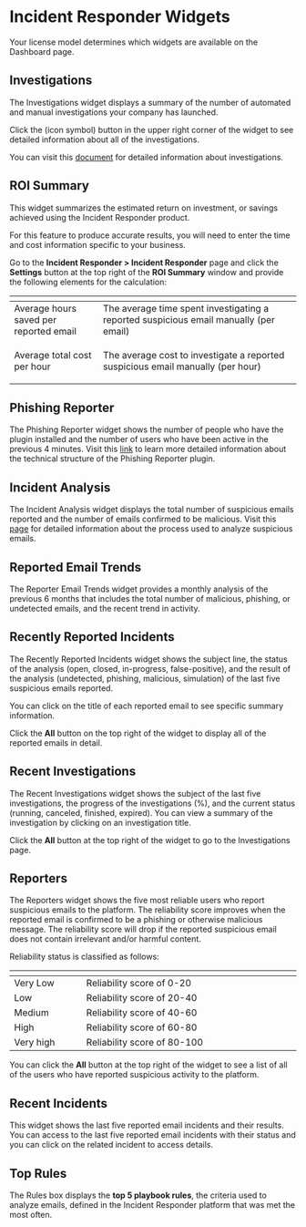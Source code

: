 # Incident Responder Widgets

Your license model determines which widgets are available on the Dashboard page.

## Investigations

The Investigations widget displays a summary of the number of automated and manual investigations your company has launched.

Click the (icon symbol) button in the upper right corner of the widget to see detailed information about all of the investigations.

You can visit this [document](../incident-responder/investigations.md) for detailed information about investigations.

## ROI Summary

This widget summarizes the estimated return on investment, or savings achieved using the Incident Responder product.

For this feature to produce accurate results, you will need to enter the time and cost information specific to your business.

Go to the **Incident Responder > Incident Responder** page and click the **Settings** button at the top right of the **ROI Summary** window and provide the following elements for the calculation:

<table><thead><tr><th width="206.7328291248856"></th><th width="540.6329273888532"></th></tr></thead><tbody><tr><td>Average hours saved per reported email</td><td>The average time spent investigating a reported suspicious email manually (per email) </td></tr><tr><td>Average total cost per hour</td><td><p>The average cost to investigate a reported suspicious email manually (per hour)</p><p></p></td></tr></tbody></table>

## Phishing Reporter

The Phishing Reporter widget shows the number of people who have the plugin installed and the number of users who have been active in the previous 4 minutes. Visit this [link](../phishing-reporter/phishing-reporter-customization.md) to learn more detailed information about the technical structure of the Phishing Reporter plugin.

## Incident Analysis

The Incident Analysis widget displays the total number of suspicious emails reported and the number of emails confirmed to be malicious. Visit this [page](../incident-responder/) for detailed information about the process used to analyze suspicious emails.

## Reported Email Trends

The Reporter Email Trends widget provides a monthly analysis of the previous 6 months that includes the total number of malicious, phishing, or undetected emails, and the recent trend in activity.

## Recently Reported Incidents

The Recently Reported Incidents widget shows the subject line, the status of the analysis (open, closed, in-progress, false-positive), and the result of the analysis (undetected, phishing, malicious, simulation) of the last five suspicious emails reported.

You can click on the title of each reported email to see specific summary information.

Click the **All** button on the top right of the widget to display all of the reported emails in detail.

## Recent Investigations

The Recent Investigations widget shows the subject of the last five investigations, the progress of the investigations (%), and the current status (running, canceled, finished, expired). You can view a summary of the investigation by clicking on an investigation title.

Click the **All** button at the top right of the widget to go to the Investigations page.

## Reporters

The Reporters widget shows the five most reliable users who report suspicious emails to the platform. The reliability score improves when the reported email is confirmed to be a phishing or otherwise malicious message. The reliability score will drop if the reported suspicious email does not contain irrelevant and/or harmful content.&#x20;

Reliability status is classified as follows:

<table><thead><tr><th width="151.57142857142856"></th><th width="596.8914728682171"></th></tr></thead><tbody><tr><td>Very Low</td><td>Reliability score of 0-20</td></tr><tr><td>Low</td><td>Reliability score of 20-40</td></tr><tr><td>Medium</td><td>Reliability score of 40-60</td></tr><tr><td>High</td><td>Reliability score of 60-80</td></tr><tr><td>Very high</td><td>Reliability score of 80-100</td></tr></tbody></table>

You can click the **All** button at the top right of the widget to see a list of all of the users who have reported suspicious activity to the platform.

## Recent Incidents

This widget shows the last five reported email incidents and their results. You can access to the last five reported email incidents with their status and you can click on the related incident to access details.

## Top Rules

The Rules box displays the **top 5 playbook rules**, the criteria used to analyze emails, defined in the Incident Responder platform that was met the most often.
